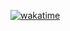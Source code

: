 [![wakatime](https://wakatime.com/badge/github/lucvieirasi/my-studyplan-php.svg)](https://wakatime.com/badge/github/lucvieirasi/my-studyplan-php)